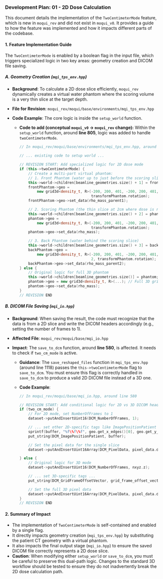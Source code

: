### Development Plan: 01 - 2D Dose Calculation

This document details the implementation of the `TwoCentimeterMode` feature, which is new in `moqui_rev` and did not exist in `moqui_v0`. It provides a guide to how the feature was implemented and how it impacts different parts of the codebase.

#### **1. Feature Implementation Guide**

The `TwoCentimeterMode` is enabled by a boolean flag in the input file, which triggers specialized logic in two key areas: geometry creation and DICOM file saving.

##### **A. Geometry Creation (`mqi_tps_env.hpp`)**

*   **Background**: To calculate a 2D dose slice efficiently, `moqui_rev` dynamically creates a virtual water phantom where the scoring volume is a very thin slice at the target depth.
*   **File for Revision**: `moqui_rev/moqui/base/environments/mqi_tps_env.hpp`
*   **Code Example**: The core logic is inside the `setup_world` function.

    *   **Code to add (conceptual `moqui_v0` -> `moqui_rev` change):**
        Within the `setup_world` function, around **line 805**, logic was added to handle `twoCentimeterMode`.

        ```cpp
        // In moqui_rev/moqui/base/environments/mqi_tps_env.hpp, around line 805

        // ... existing code to setup world ...

        // REVISION START: Add specialized logic for 2D dose mode
        if (this->twoCentimeterMode) {
            // Create a multi-part virtual phantom:
            // 1. Front Phantom (water up to just before the scoring slice)
            this->world->children[beamline_geometries.size() + 1] = frontPhantom;
            frontPhantom->geo =
                new grid3d<density_t, R>(-200, 200, 401, -200, 200, 401, 1, 20, 2,
                                         transformPhantom.rotation);
            frontPhantom->geo->set_data(rho_mass_parent1);

            // 2. Scoring Phantom (the thin slice at 2cm where dose is recorded)
            this->world->children[beamline_geometries.size() + 2] = phantom;
            phantom->geo =
                new grid3d<density_t, R>(-200, 200, 401, -200, 200, 401, -1, 1, 2, // Z-axis is only 2mm thick
                                         transformPhantom.rotation);
            phantom->geo->set_data(rho_mass);

            // 3. Back Phantom (water behind the scoring slice)
            this->world->children[beamline_geometries.size() + 3] = backPhantom;
            backPhantom->geo =
                new grid3d<density_t, R>(-200, 200, 401, -200, 200, 401, -380, -1,
                                         2, transformPhantom.rotation);
            backPhantom->geo->set_data(rho_mass_parent2);
        } else {
            // Original logic for full 3D phantom
            this->world->children[beamline_geometries.size()] = phantom;
            phantom->geo = new grid3d<density_t, R>(...); // Full 3D grid
            phantom->geo->set_data(rho_mass);
        }
        // REVISION END
        ```

##### **B. DICOM File Saving (`mqi_io.hpp`)**

*   **Background**: When saving the result, the code must recognize that the data is from a 2D slice and write the DICOM headers accordingly (e.g., setting the number of frames to 1).
*   **Affected File**: `moqui_rev/moqui/base/mqi_io.hpp`
*   **Impact**: The `save_to_dcm` function, around **line 580**, is affected. It needs to check if `two_cm_mode` is active.

    *   **Guidance**: The `save_reshaped_files` function in `mqi_tps_env.hpp` (around line 1118) passes the `this->twoCentimeterMode` flag to `save_to_dcm`. You must ensure this flag is correctly handled in `save_to_dcm` to produce a valid 2D DICOM file instead of a 3D one.

    *   **Code Example**:
        ```cpp
        // In moqui_rev/moqui/base/mqi_io.hpp, around line 580

        // REVISION START: Add conditional logic for 2D vs 3D DICOM headers
        if (two_cm_mode) {
            // For 2D mode, set NumberOfFrames to 1
            dataset->putAndInsertUint16(DCM_NumberOfFrames, 1);

            // ... set other 2D-specific tags like ImagePositionPatient for a single slice ...
            sprintf(buffer, "%f\%f\%f", geo.get_x_edges()[0], geo.get_y_edges()[0], geo.get_z_edges()[z_index]);
            put_string(DCM_ImagePositionPatient, buffer);

            // Set the pixel data for the single slice
            dataset->putAndInsertUint16Array(DCM_PixelData, pixel_data.data(), slice_size);

        } else {
            // Original logic for 3D mode
            dataset->putAndInsertUint16(DCM_NumberOfFrames, nxyz.z);

            // ... set 3D-specific tags ...
            put_string(DCM_GridFrameOffsetVector, grid_frame_offset_vector.c_str());

            // Set the full 3D pixel data
            dataset->putAndInsertUint16Array(DCM_PixelData, pixel_data.data(), length);
        }
        // REVISION END
        ```

#### **2. Summary of Impact**

*   The implementation of `TwoCentimeterMode` is self-contained and enabled by a single flag.
*   It directly impacts geometry creation (`mqi_tps_env.hpp`) by substituting the patient CT geometry with a virtual phantom.
*   It also impacts the final output stage (`mqi_io.hpp`) to ensure the saved DICOM file correctly represents a 2D dose slice.
*   **Caution**: When modifying either `setup_world` or `save_to_dcm`, you must be careful to preserve this dual-path logic. Changes to the standard 3D workflow should be tested to ensure they do not inadvertently break the 2D dose calculation path.
